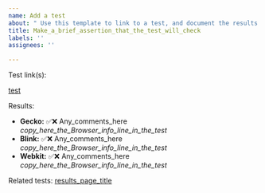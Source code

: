 ```yaml
---
name: Add a test
about: " Use this template to link to a test, and document the results."
title: Make_a_brief_assertion_that_the_test_will_check
labels: ''
assignees: ''

---
```

Test link(s):

[test](snapshot_url_goes_here)

Results:

- **Gecko:** ✅❌  Any_comments_here   *copy_here_the_Browser_info_line_in_the_test* 
- **Blink:** ✅❌  Any_comments_here   *copy_here_the_Browser_info_line_in_the_test* 
- **Webkit:** ✅❌  Any_comments_here  *copy_here_the_Browser_info_line_in_the_test* 


Related tests: [results_page_title](results_page_url_here)
